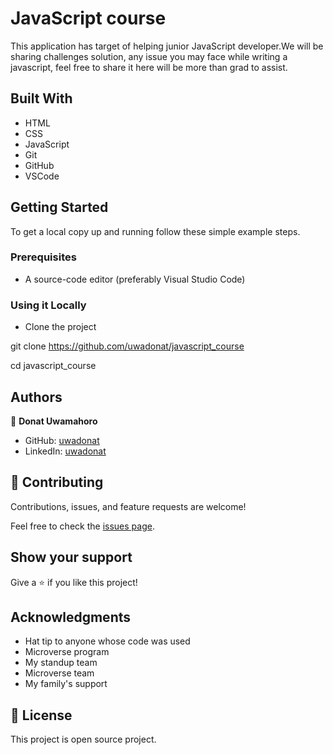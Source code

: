 # JavaScript course

This application has target of helping junior JavaScript developer.We will be sharing challenges solution, any issue you may face while writing a javascript, feel free to share it here will be more than grad to assist. 

## Built With
- HTML
- CSS
- JavaScript
- Git
- GitHub
- VSCode


## Getting Started

To get a local copy up and running follow these simple example steps.

### Prerequisites

- A source-code editor (preferably Visual Studio Code)


### Using it Locally

- Clone the project

git clone https://github.com/uwadonat/javascript_course

cd javascript_course


## Authors

👤 **Donat Uwamahoro**

- GitHub: [uwadonat](https://github.com/uwadonat)
- LinkedIn: [uwadonat](https://www.linkedin.com/in/melaku-eshetu/)

## 🤝 Contributing

Contributions, issues, and feature requests are welcome!

Feel free to check the [issues page](../../issues/).

## Show your support

Give a ⭐️ if you like this project!

## Acknowledgments

- Hat tip to anyone whose code was used
- Microverse program
- My standup team
- Microverse team
- My family's support

## 📝 License

This project is open source project.
